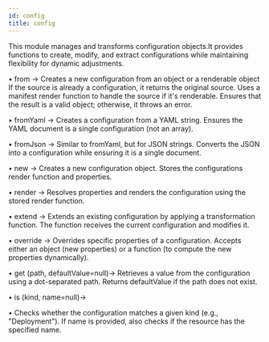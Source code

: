 ```yaml
---
id: config
title: config
---
```


This module manages and transforms configuration objects.It provides functions to create, modify, and extract configurations while maintaining flexibility for dynamic adjustments.


• from → Creates a new configuration from an object or a renderable object
   If the source is already a configuration, it returns the original source.
   Uses a manifest render function to handle the source if it's renderable.
   Ensures that the result is a valid object; otherwise, it throws an error.

• fromYaml →
Creates a configuration from a YAML string.
Ensures the YAML document is a single configuration (not an array).

• fromJson →
Similar to fromYaml, but for JSON strings.
Converts the JSON into a configuration while ensuring it is a single document.

• new →
Creates a new configuration object.
Stores the configurations render function and properties.

• render →
Resolves properties and renders the configuration using the stored render function.

• extend →
Extends an existing configuration by applying a transformation function.
The function receives the current configuration and modifies it.

• override →
Overrides specific properties of a configuration.
Accepts either an object (new properties) or a function (to compute the new properties dynamically).

• get (path, defaultValue=null)→
Retrieves a value from the configuration using a dot-separated path.
Returns defaultValue if the path does not exist.

• is (kind, name=null)→

• Checks whether the configuration matches a given kind (e.g., "Deployment").
If name is provided, also checks if the resource has the specified name.